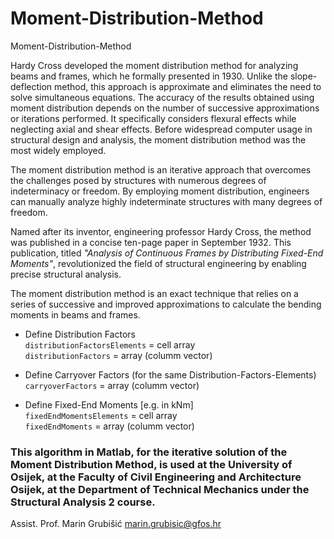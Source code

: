 # Moment-Distribution-Method
Moment-Distribution-Method

Hardy Cross developed the moment distribution method for analyzing beams and frames, which he formally presented in 1930. Unlike the slope-deflection method, this approach is approximate and eliminates the need to solve simultaneous equations. The accuracy of the results obtained using moment distribution depends on the number of successive approximations or iterations performed. It specifically considers flexural effects while neglecting axial and shear effects. Before widespread computer usage in structural design and analysis, the moment distribution method was the most widely employed.

The moment distribution method is an iterative approach that overcomes the challenges posed by structures with numerous degrees of indeterminacy or freedom. By employing moment distribution, engineers can manually analyze highly indeterminate structures with many degrees of freedom.

Named after its inventor, engineering professor Hardy Cross, the method was published in a concise ten-page paper in September 1932. This publication, titled *"Analysis of Continuous Frames by Distributing Fixed-End Moments"*, revolutionized the field of structural engineering by enabling precise structural analysis.

The moment distribution method is an exact technique that relies on a series of successive and improved approximations to calculate the bending moments in beams and frames.

- Define Distribution Factors                
`distributionFactorsElements` = cell array          
`distributionFactors`         = array (columm vector)              
              
- Define Carryover Factors (for the same Distribution-Factors-Elements)            
`carryoverFactors`            = array (columm vector)              
               
- Define Fixed-End Moments [e.g. in kNm]            
`fixedEndMomentsElements`     = cell array               
`fixedEndMoments`             = array (columm vector)            

            
### This algorithm in Matlab, for the iterative solution of the Moment Distribution Method, is used at the University of Osijek, at the Faculty of Civil Engineering and Architecture Osijek, at the Department of Technical Mechanics under the Structural Analysis 2 course.

Assist. Prof. Marin Grubišić
marin.grubisic@gfos.hr
